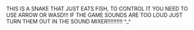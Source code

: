 THIS IS A SNAKE THAT JUST EATS FISH, TO CONTROL IT YOU NEED TO USE ARROW OR WASD!!! IF THE GAME SOUNDS ARE TOO LOUD JUST TURN THEM OUT IN THE SOUND MIXER!!!!!!!!!! ^_^
